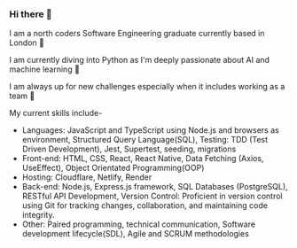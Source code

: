 ### Hi there 👋

I am a north coders Software Engineering graduate currently based in London 🌆

I am currently diving into Python as I'm deeply passionate about AI and machine learning 🤖

I am always up for new challenges especially when it includes working as a team 🤝

 My current skills include-
* Languages: JavaScript and TypeScript using Node.js and browsers as environment, Structured Query Language(SQL), Testing: TDD (Test Driven Development), Jest, Supertest, seeding, migrations 
* Front-end: HTML, CSS, React, React Native, Data Fetching (Axios, UseEffect), Object Orientated Programming(OOP)
* Hosting: Cloudflare, Netlify, Render
* Back-end: Node.js, Express.js framework, SQL Databases (PostgreSQL), RESTful API Development,
Version Control: Proficient in version control using Git for tracking changes, collaboration, and maintaining code integrity.
* Other: Paired programming, technical communication, Software development lifecycle(SDL), Agile and SCRUM methodologies












